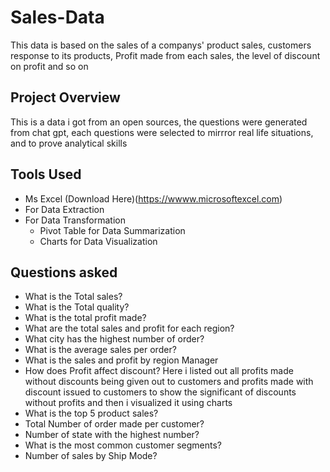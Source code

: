 # Sales-Data
This data is based on the sales of a companys' product sales, customers response to its products, Profit made from each sales, the level of discount on profit and so on

## Project Overview
This is a data i got from an open sources, the questions were generated from chat gpt, each questions were selected to mirrror real life situations, and to prove analytical skills

## Tools Used
- Ms Excel (Download Here)(https://wwww.microsoftexcel.com)
- For Data Extraction
- For Data Transformation
  - Pivot Table for Data Summarization
  - Charts for Data Visualization
 
## Questions asked
- What is the Total sales?
- What is the Total quality?
- What is the total profit made?
- What are the total sales and profit for each region?
- What city has the highest number of order?
- What is the average sales per order?
- What is the sales and profit by region Manager
- How does Profit affect discount? Here i listed out all profits made without discounts being given out to customers and profits made with discount issued to customers to show the significant of discounts without profits and then i visualized it using charts
- What is the top 5 product sales?
- Total Number of order made per customer?
- Number of state with the highest number?
- What is the most common customer segments?
- Number of sales by Ship Mode?
